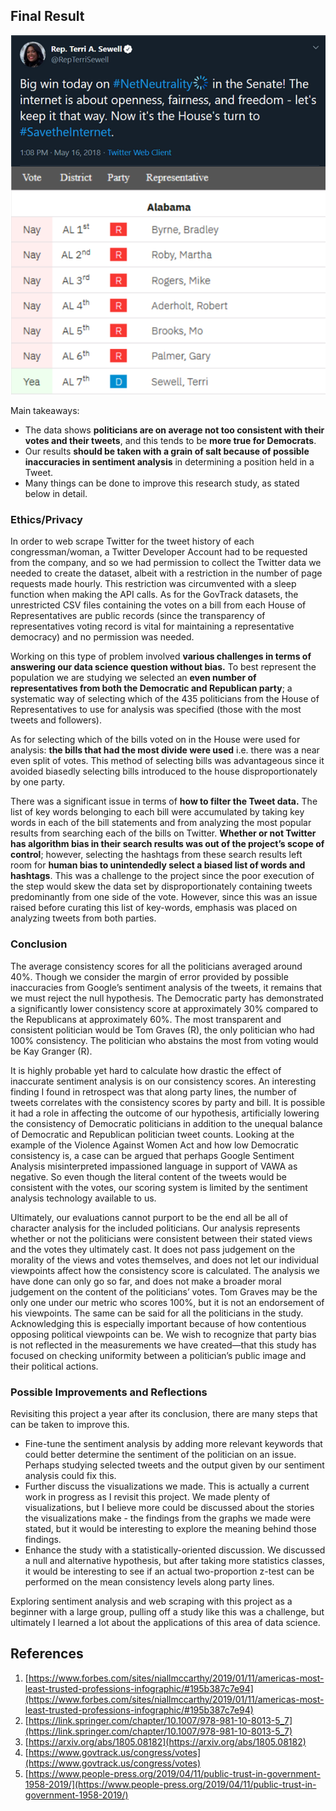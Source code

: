 ## Final Result

![Example of Politician Twitter Consistency](https://github.com/annsudhart/annsudhart.github.io/blob/source/public/case-studies/images/consistency-example.png?raw=true)

Main takeaways:
- The data shows **politicians are on average not too consistent with their votes and their tweets**, and this tends to be **more true for Democrats**. 
- Our results **should be taken with a grain of salt because of possible inaccuracies in sentiment analysis** in determining a position held in a Tweet.
- Many things can be done to improve this research study, as stated below in detail.

### Ethics/Privacy

In order to web scrape Twitter for the tweet history of each congressman/woman, a Twitter Developer Account had to be requested from the company, and so we had permission to collect the Twitter data we needed to create the dataset, albeit with a restriction in the number of page requests made hourly. This restriction was circumvented with a sleep function when making the API calls. As for the GovTrack datasets, the unrestricted CSV files containing the votes on a bill from each House of Representatives are public records (since the transparency of representatives voting record is vital for maintaining a representative democracy) and no permission was needed.

Working on this type of problem involved **various challenges in terms of answering our data science question without bias.** To best represent the population we are studying we selected an **even number of representatives from both the Democratic and Republican party**; a systematic way of selecting which of the 435 politicians from the House of Representatives to use for analysis was specified (those with the most tweets and followers). 

As for selecting which of the bills voted on in the House were used for analysis: **the bills that had the most divide were used** i.e. there was a near even split of votes. This method of selecting bills was advantageous since it avoided biasedly selecting bills introduced to the house disproportionately by one party. 

There was a significant issue in terms of **how to filter the Tweet data.** The list of key words belonging to each bill were accumulated by taking key words in each of the bill statements and from analyzing the most popular results from searching each of the bills on Twitter. **Whether or not Twitter has algorithm bias in their search results was out of the project’s scope of control**; however, selecting the hashtags from these search results left room for **human bias to unintendedly select a biased list of words and hashtags**. This was a challenge to the project since the poor execution of the step would skew the data set by disproportionately containing tweets predominantly from one side of the vote. However, since this was an issue raised before curating this list of key-words, emphasis was placed on analyzing tweets from both parties.


### Conclusion

The average consistency scores for all the politicians averaged around 40%. Though we consider the margin of error provided by possible inaccuracies from Google’s sentiment analysis of the tweets, it remains that we must reject the null hypothesis. The Democratic party has demonstrated a significantly lower consistency score at approximately 30% compared to the Republicans at approximately 60%. The most transparent and consistent politician would be Tom Graves (R), the only politician who had 100% consistency. The politician who abstains the most from voting would be Kay Granger (R).

It is highly probable yet hard to calculate how drastic the effect of inaccurate sentiment analysis is on our consistency scores. An interesting finding I found in retrospect was that along party lines, the number of tweets correlates with the consistency scores by party and bill. It is possible it had a role in affecting the outcome of our hypothesis, artificially lowering the consistency of Democratic politicians in addition to the unequal balance of Democratic and Republican politician tweet counts. Looking at the example of the Violence Against Women Act and how low Democratic consistency is, a case can be argued that perhaps Google Sentiment Analysis misinterpreted impassioned language in support of VAWA as negative. So even though the literal content of the tweets would be consistent with the votes, our scoring system is limited by the sentiment analysis technology available to us.

Ultimately, our evaluations cannot purport to be the end all be all of character analysis for the included politicians. Our analysis represents whether or not the politicians were consistent between their stated views and the votes they ultimately cast. It does not pass judgement on the morality of the views and votes themselves, and does not let our individual viewpoints affect how the consistency score is calculated. The analysis we have done can only go so far, and does not make a broader moral judgement on the content of the politicians’ votes. Tom Graves may be the only one under our metric who scores 100%, but it is not an endorsement of his viewpoints. The same can be said for all the politicians in the study. Acknowledging this is especially important because of how contentious opposing political viewpoints can be. We wish to recognize that party bias is not reflected in the measurements we have created—that this study has focused on checking uniformity between a politician’s public image and their political actions.
### Possible Improvements and Reflections
Revisiting this project a year after its conclusion, there are many steps that can be taken to improve this. 
- Fine-tune the sentiment analysis by adding more relevant keywords that could better determine the sentiment of the politician on an issue. Perhaps studying selected tweets and the output given by our sentiment analysis could fix this.
- Further discuss the visualizations we made. This is actually a current work in progress as I revisit this project. We made plenty of visualizations, but I believe more could be discussed about the stories the visualizations make - the findings from the graphs we made were stated, but it would be interesting to explore the meaning behind those findings.
- Enhance the study with a statistically-oriented discussion. We discussed a null and alternative hypothesis, but after taking more statistics classes, it would be interesting to see if an actual two-proportion z-test can be performed on the mean consistency levels along party lines.

Exploring sentiment analysis and web scraping with this project as a beginner with a large group, pulling off a study like this was a challenge, but ultimately I learned a lot about the applications of this area of data science.
## References
1. [https://www.forbes.com/sites/niallmccarthy/2019/01/11/americas-most-least-trusted-professions-infographic/#195b387c7e94](https://www.forbes.com/sites/niallmccarthy/2019/01/11/americas-most-least-trusted-professions-infographic/#195b387c7e94)
2. [https://link.springer.com/chapter/10.1007/978-981-10-8013-5_7](https://link.springer.com/chapter/10.1007/978-981-10-8013-5_7)
3. [https://arxiv.org/abs/1805.08182](https://arxiv.org/abs/1805.08182)
4. [https://www.govtrack.us/congress/votes](https://www.govtrack.us/congress/votes)
5. [https://www.people-press.org/2019/04/11/public-trust-in-government-1958-2019/](https://www.people-press.org/2019/04/11/public-trust-in-government-1958-2019/)

